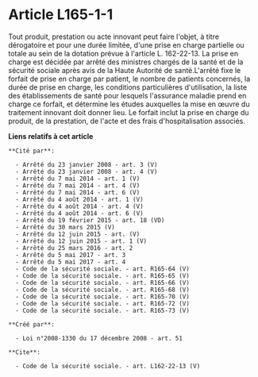 # Article L165-1-1

Tout produit, prestation ou acte innovant peut faire l'objet, à titre dérogatoire et pour une durée limitée, d'une prise en
charge partielle ou totale au sein de la dotation prévue à l'article L. 162-22-13. La prise en charge est décidée par arrêté
des ministres chargés de la santé et de la sécurité sociale après avis de la Haute Autorité de santé.L'arrêté fixe le forfait
de prise en charge par patient, le nombre de patients concernés, la durée de prise en charge, les conditions particulières
d'utilisation, la liste des établissements de santé pour lesquels l'assurance maladie prend en charge ce forfait, et
détermine les études auxquelles la mise en œuvre du traitement innovant doit donner lieu. Le forfait inclut la prise en
charge du produit, de la prestation, de l'acte et des frais d'hospitalisation associés.

**Liens relatifs à cet article**

	**Cité par**:

	  - Arrêté du 23 janvier 2008 - art. 3 (V)
	  - Arrêté du 23 janvier 2008 - art. 4 (V)
	  - Arrêté du 7 mai 2014 - art. 1 (V)
	  - Arrêté du 7 mai 2014 - art. 4 (V)
	  - Arrêté du 7 mai 2014 - art. 6 (V)
	  - Arrêté du 4 août 2014 - art. 1 (V)
	  - Arrêté du 4 août 2014 - art. 4 (V)
	  - Arrêté du 4 août 2014 - art. 6 (V)
	  - Arrêté du 19 février 2015 - art. 18 (VD)
	  - Arrêté du 30 mars 2015 (V)
	  - Arrêté du 12 juin 2015 - art. (V)
	  - Arrêté du 12 juin 2015 - art. 1 (V)
	  - Arrêté du 25 mars 2016 - art. 2
	  - Arrêté du 5 mai 2017 - art. 3
	  - Arrêté du 5 mai 2017 - art. 4
	  - Code de la sécurité sociale. - art. R165-64 (V)
	  - Code de la sécurité sociale. - art. R165-65 (V)
	  - Code de la sécurité sociale. - art. R165-66 (V)
	  - Code de la sécurité sociale. - art. R165-68 (V)
	  - Code de la sécurité sociale. - art. R165-70 (V)
	  - Code de la sécurité sociale. - art. R165-72 (V)
	  - Code de la sécurité sociale. - art. R165-73 (V)

	**Créé par**:

	  - Loi n°2008-1330 du 17 décembre 2008 - art. 51

	**Cite**:

	  - Code de la sécurité sociale. - art. L162-22-13 (V)
